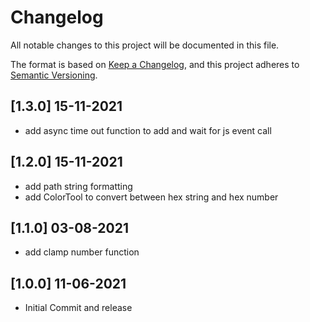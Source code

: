# Changelog
All notable changes to this project will be documented in this file.

The format is based on [Keep a Changelog](https://keepachangelog.com/en/1.0.0/),
and this project adheres to [Semantic Versioning](https://semver.org/spec/v2.0.0.html).

## [1.3.0] 15-11-2021

- add async time out function to add and wait for js event call

## [1.2.0] 15-11-2021

- add path string formatting
- add ColorTool to convert between hex string and hex number

## [1.1.0] 03-08-2021

- add clamp number function

## [1.0.0] 11-06-2021

- Initial Commit and release
